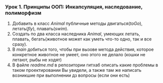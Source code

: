 ### Урок 1. Принципы ООП: Инкапсуляция, наследование, полиморфизм

1) Добавить в класс *Animal* публичные методы двигаться(*toGo*), летать(*fly*), плавать(*swim*).
2) Создать по два класса
   наследника *Animal*, умеющих летать, плавать, бегать(животное может как уметь что-то одно, так и все сразу).
3) В *main* добиться того, чтобы при вызове метода действия, которое конкретное животное не умеет, оно этого не делало 
(кошки не летают, рыбы не ходят)
4) В файле *readme.md* в репозитории гитхаб описать
   какие проблемы в таком проектировании Вы увидели,
   а также там же написать возникшие при выполнении дз вопросы
   (если они есть)
